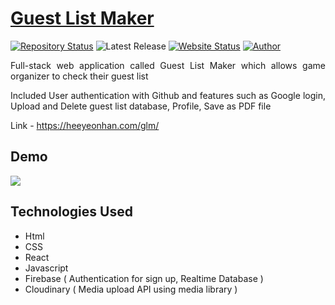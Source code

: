 # <a href="https://heeyeonhan.com/glm/" target="_blank">Guest List Maker</a>

[![Repository Status](https://img.shields.io/badge/Repository%20Status-Maintained-dark%20green.svg)](https://github.com/alicehan1734/guestListMaker)
![Latest Release](https://img.shields.io/github/last-commit/alicehan1734/guestListMaker)
[![Website Status](https://img.shields.io/badge/Website%20Status-Online-green)](https://heeyeonhan.com/glm/)
[![Author](https://img.shields.io/badge/Author-Heeyeon%20Han-blue.svg)](https://www.linkedin.com/in/alicehan1734/)

 <p align="justify">Full-stack web application called Guest List Maker which allows game organizer to check their guest list</p>
 <p align="justify">Included User authentication with Github and features such as Google login, Upload and Delete guest list
database, Profile, Save as PDF file</p>

Link - https://heeyeonhan.com/glm/
 
 
 
## Demo
![](./demo/GLM.gif)


## Technologies Used

- Html
- CSS
- React
- Javascript
- Firebase ( Authentication for sign up, Realtime Database )
- Cloudinary ( Media upload API using media library ) 
